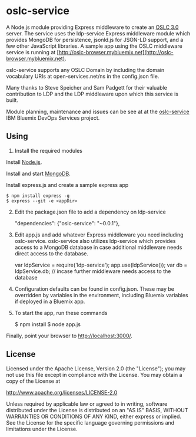 # oslc-service

A Node.js module providing Express middleware to create an [OSLC 3.0](https://tools.oasis-open.org/version-control/svn/oslc-core/trunk/specs/oslc-core.html) server. The service uses the ldp-service Express middleware module which provides MongoDB for persistence, jsonld.js for JSON-LD support, and a few other JavaScript libraries.  A sample app using the OSLC middleware service is running at [http://oslc-browser.mybluemix.net](http://oslc-browser.mybluemix.net).

oslc-service supports any OSLC Domain by including the domain vocabulary URIs at open-services.net/ns in the config.json file.

Many thanks to Steve Speicher and Sam Padgett for their valuable contribution to LDP and the LDP middleware upon which this service is built.

Module planning, maintenance and issues can be see at at the [oslc-service](https://hub.jazz.net/project/jamsden/oslc-service/overview) IBM Bluemix DevOps Services project.


## Using

1) Install the required modules

Install [Node.js](http://nodejs.org). 

Install and start [MongoDB](http://docs.mongodb.org/manual/installation/).

Install express.js and create a sample express app

	$ npm install express -g
	$ express --git -e <appDir>

2) Edit the package.json file to add a dependency on ldp-service

	"dependencies": {"oslc-service": "~0.0.1"},

3) Edit app.js and add whatever Express middleware you need including oslc-service. oslc-service also utilizes ldp-service which provides access to a MongoDB database in case additional middleware needs direct access to the database.

	var ldpService = require('ldp-service');
	app.use(ldpService());
	var db = ldpService.db; // incase further middleware needs access to the database

4) Configuration defaults can be found in config.json. These may be overridden by variables in the environment, including Bluemix variables if deployed in a Bluemix app.

5) To start the app, run these commands

    $ npm install
    $ node app.js

Finally, point your browser to
[http://localhost:3000/](http://localhost:3000/).

## License

Licensed under the Apache License, Version 2.0 (the "License");
you may not use this file except in compliance with the License.
You may obtain a copy of the License at

   http://www.apache.org/licenses/LICENSE-2.0

Unless required by applicable law or agreed to in writing, software
distributed under the License is distributed on an "AS IS" BASIS,
WITHOUT WARRANTIES OR CONDITIONS OF ANY KIND, either express or implied.
See the License for the specific language governing permissions and
limitations under the License.
